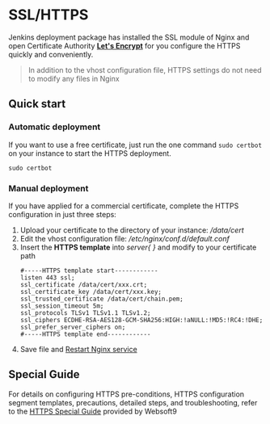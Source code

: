 # SSL/HTTPS

Jenkins deployment package has installed the SSL module of Nginx and open Certificate Authority **[Let's Encrypt](https://letsencrypt.org/)** for you configure the HTTPS quickly and conveniently.

> In addition to the vhost configuration file, HTTPS settings do not need to modify any files in Nginx

## Quick start

### Automatic deployment

If you want to use a free certificate, just run the one command `sudo certbot` on your instance to start the HTTPS deployment.

```
sudo certbot
```

### Manual deployment

If you have applied for a commercial certificate, complete the HTTPS configuration in just three steps:

1. Upload your certificate to the directory of your instance: */data/cert* 
2. Edit the vhost configuration file: */etc/nginx/conf.d/default.conf* 
3. Insert the **HTTPS template** into *server{  }* and modify to your certificate path
   ``` text
   #-----HTTPS template start------------
   listen 443 ssl; 
   ssl_certificate /data/cert/xxx.crt;
   ssl_certificate_key /data/cert/xxx.key;
   ssl_trusted_certificate /data/cert/chain.pem;
   ssl_session_timeout 5m;
   ssl_protocols TLSv1 TLSv1.1 TLSv1.2;
   ssl_ciphers ECDHE-RSA-AES128-GCM-SHA256:HIGH:!aNULL:!MD5:!RC4:!DHE;
   ssl_prefer_server_ciphers on;
   #-----HTTPS template end------------
   ```
4. Save file and [Restart Nginx service](/admin-services.md)

## Special Guide

For details on configuring HTTPS pre-conditions, HTTPS configuration segment templates, precautions, detailed steps, and troubleshooting, refer to the [HTTPS Special Guide](https://support.websoft9.com/docs/faq/tech-https.html#nginx) provided by Websoft9 

